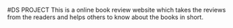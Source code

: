 #DS PROJECT
This is a online book review website which takes the reviews from the readers and helps others to know about the books in short.
